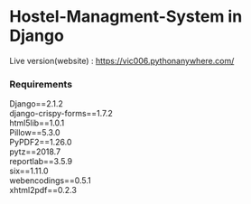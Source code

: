 # Hostel-Managment-System in Django

Live version(website) : https://vic006.pythonanywhere.com/

### Requirements
Django==2.1.2  
django-crispy-forms==1.7.2  
html5lib==1.0.1  
Pillow==5.3.0  
PyPDF2==1.26.0  
pytz==2018.7  
reportlab==3.5.9  
six==1.11.0  
webencodings==0.5.1  
xhtml2pdf==0.2.3  
